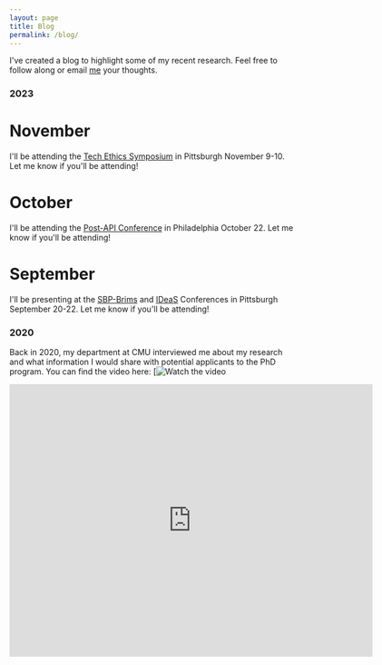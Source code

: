 ```yaml
---
layout: page
title: Blog
permalink: /blog/
---
```


I've created a blog to highlight some of my recent research. Feel free to follow along or email [me](mailto:csowa@andrew.cmu.edu) your thoughts.

### 2023

# November
I'll be attending the [Tech Ethics Symposium](https://www.duq.edu/research/centers-and-institutes/grefenstette-center/grefenstette-symposium.php) in Pittsburgh November 9-10. Let me know if you'll be attending!

# October
I'll be attending the [Post-API Conference](https://sites.google.com/umich.edu/postapiconference/home) in Philadelphia October 22. Let me know if you'll be attending!

# September

I'll be presenting at the [SBP-Brims](https://sbp-brims.org/2023/) and [IDeaS](https://www.cmu.edu/ideas-social-cybersecurity/events/conference-index.html) Conferences in Pittsburgh September 20-22. Let me know if you'll be attending!

### 2020

Back in 2020, my department at CMU interviewed me about my research and what information I would share with potential applicants to the PhD program. You can find the video here:
[![Watch the video](https://www.youtube.com/watch?v=OWnpGMSsIB)

<iframe
    width="640"
    height="480"
    src="https://www.youtube.com/watch?v=OWnpGMSsIB4"
    frameborder="0"
    allow="autoplay; encrypted-media"
    allowfullscreen
>
</iframe>

